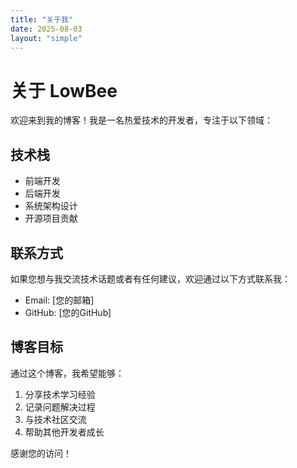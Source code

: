 ```yaml
---
title: "关于我"
date: 2025-08-03
layout: "simple"
---
```


# 关于 LowBee

欢迎来到我的博客！我是一名热爱技术的开发者，专注于以下领域：

## 技术栈

- 前端开发
- 后端开发
- 系统架构设计
- 开源项目贡献

## 联系方式

如果您想与我交流技术话题或者有任何建议，欢迎通过以下方式联系我：

- Email: [您的邮箱]
- GitHub: [您的GitHub]

## 博客目标

通过这个博客，我希望能够：

1. 分享技术学习经验
2. 记录问题解决过程
3. 与技术社区交流
4. 帮助其他开发者成长

感谢您的访问！
